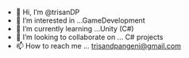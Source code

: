 - 👋 Hi, I’m @trisanDP
- 👀 I’m interested in ...GameDevelopment
- 🌱 I’m currently learning ...Unity (C#)
- 💞️ I’m looking to collaborate on ... C# projects
- 📫 How to reach me ... trisandpangeni@gmail.com

<!---
trisanDP/trisanDP is a ✨ special ✨ repository because its `README.md` (this file) appears on your GitHub profile.
You can click the Preview link to take a look at your changes.
--->
